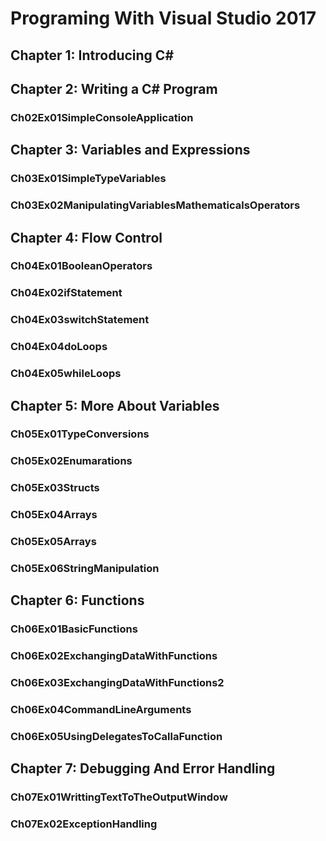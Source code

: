 # Programing With Visual Studio 2017

## Chapter 1: Introducing C#
## Chapter 2: Writing a C# Program
### Ch02Ex01SimpleConsoleApplication
## Chapter 3: Variables and Expressions
### Ch03Ex01SimpleTypeVariables
### Ch03Ex02ManipulatingVariablesMathematicalsOperators
## Chapter 4: Flow Control
### Ch04Ex01BooleanOperators
### Ch04Ex02ifStatement
### Ch04Ex03switchStatement
### Ch04Ex04doLoops
### Ch04Ex05whileLoops
## Chapter 5: More About Variables
### Ch05Ex01TypeConversions
### Ch05Ex02Enumarations
### Ch05Ex03Structs
### Ch05Ex04Arrays
### Ch05Ex05Arrays
### Ch05Ex06StringManipulation
## Chapter 6: Functions
### Ch06Ex01BasicFunctions
### Ch06Ex02ExchangingDataWithFunctions
### Ch06Ex03ExchangingDataWithFunctions2
### Ch06Ex04CommandLineArguments
### Ch06Ex05UsingDelegatesToCallaFunction
## Chapter 7: Debugging And Error Handling
### Ch07Ex01WrittingTextToTheOutputWindow
### Ch07Ex02ExceptionHandling
